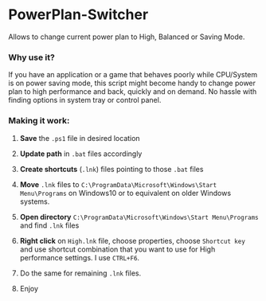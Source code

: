 # PowerPlan-Switcher
Allows to change current power plan to High, Balanced or Saving Mode.

### Why use it?
If you have an application or a game that behaves poorly while CPU/System is on power saving mode, this script might become handy to change power plan to high performance and back, quickly and on demand.
No hassle with finding options in system tray or control panel.

### Making it work:

1. **Save** the `.ps1` file in desired location

2. **Update path** in `.bat` files accordingly

3. **Create shortcuts** (`.lnk`) files pointing to those `.bat` files

4. **Move** `.lnk` files to `C:\ProgramData\Microsoft\Windows\Start Menu\Programs` on Windows10 or to equivalent on older Windows systems.

5. **Open directory** `C:\ProgramData\Microsoft\Windows\Start Menu\Programs` and find `.lnk` files

6. **Right click** on `High.lnk` file, choose properties, choose `Shortcut key` and use shortcut combination that you want to use for High performance settings. I use `CTRL+F6`.

7. Do the same for remaining `.lnk` files.

8. Enjoy

